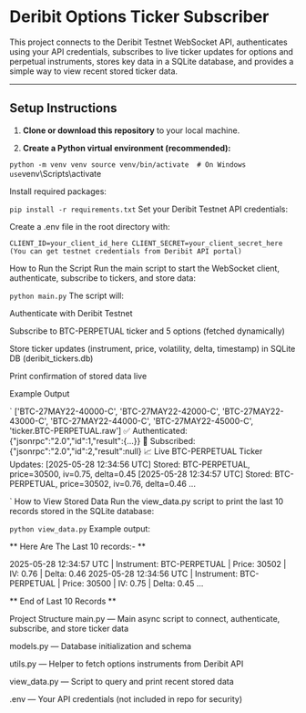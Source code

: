 # Deribit Options Ticker Subscriber

This project connects to the Deribit Testnet WebSocket API, authenticates using your API credentials, subscribes to live ticker updates for options and perpetual instruments, stores key data in a SQLite database, and provides a simple way to view recent stored ticker data.

---

## Setup Instructions

1. **Clone or download this repository** to your local machine.

2. **Create a Python virtual environment (recommended):**

`
python -m venv venv
source venv/bin/activate  # On Windows use `venv\Scripts\activate`
`

Install required packages:

`
pip install -r requirements.txt
`
Set your Deribit Testnet API credentials:

Create a .env file in the root directory with:

`
CLIENT_ID=your_client_id_here
CLIENT_SECRET=your_client_secret_here
(You can get testnet credentials from Deribit API portal)
`

How to Run the Script
Run the main script to start the WebSocket client, authenticate, subscribe to tickers, and store data:

`
python main.py
`
The script will:

Authenticate with Deribit Testnet

Subscribe to BTC-PERPETUAL ticker and 5 options (fetched dynamically)

Store ticker updates (instrument, price, volatility, delta, timestamp) in SQLite DB (deribit_tickers.db)

Print confirmation of stored data live

Example Output

`
['BTC-27MAY22-40000-C', 'BTC-27MAY22-42000-C', 'BTC-27MAY22-43000-C', 'BTC-27MAY22-44000-C', 'BTC-27MAY22-45000-C', 'ticker.BTC-PERPETUAL.raw']
✅ Authenticated: {"jsonrpc":"2.0","id":1,"result":{...}}
📡 Subscribed: {"jsonrpc":"2.0","id":2,"result":null}
📈 Live BTC-PERPETUAL Ticker Updates:
[2025-05-28 12:34:56 UTC] Stored: BTC-PERPETUAL, price=30500, iv=0.75, delta=0.45
[2025-05-28 12:34:57 UTC] Stored: BTC-PERPETUAL, price=30502, iv=0.76, delta=0.46
...

`
How to View Stored Data
Run the view_data.py script to print the last 10 records stored in the SQLite database:

`
python view_data.py
`
Example output:


 ** Here Are The Last 10 records:- ** 

2025-05-28 12:34:57 UTC | Instrument: BTC-PERPETUAL | Price: 30502 | IV: 0.76 | Delta: 0.46
2025-05-28 12:34:56 UTC | Instrument: BTC-PERPETUAL | Price: 30500 | IV: 0.75 | Delta: 0.45
...

** End of Last 10 Records **

Project Structure
main.py — Main async script to connect, authenticate, subscribe, and store ticker data

models.py — Database initialization and schema

utils.py — Helper to fetch options instruments from Deribit API

view_data.py — Script to query and print recent stored data

.env — Your API credentials (not included in repo for security)

